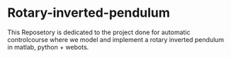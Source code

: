 # Rotary-inverted-pendulum
This Reposetory is dedicated to the project done for automatic controlcourse where we model and implement a rotary inverted pendulum in matlab, python + webots.
